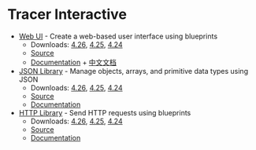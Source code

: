 Tracer Interactive
=============

*  [Web UI](https://tracerinteractive.com/plugins/webui) - Create a web-based user interface using blueprints
	*  Downloads: [4.26](https://github.com/tracerinteractive/UnrealEngine/releases/download/4.26.0/WebUI-4.26.zip), [4.25](https://github.com/tracerinteractive/UnrealEngine/releases/download/4.25.0/WebUI-4.25.zip), [4.24](https://github.com/tracerinteractive/UnrealEngine/releases/download/4.24.0/WebUI-4.24.zip)
	*  [Source](https://github.com/tracerinteractive/UnrealEngine/tree/4.26/Engine/Plugins/Runtime/WebUI)
	*  [Documentation](https://cdn.tracerinteractive.com/webui/documentation.pdf) + [中文文档](https://cdn.tracerinteractive.com/webui/documentation_cn.pdf)
*  [JSON Library](https://tracerinteractive.com/plugins/jsonlibrary) - Manage objects, arrays, and primitive data types using JSON
	*  Downloads: [4.26](https://github.com/tracerinteractive/UnrealEngine/releases/download/4.26.0/JsonLibrary-4.26.zip), [4.25](https://github.com/tracerinteractive/UnrealEngine/releases/download/4.25.0/JsonLibrary-4.25.zip), [4.24](https://github.com/tracerinteractive/UnrealEngine/releases/download/4.24.0/JsonLibrary-4.24.zip)
	*  [Source](https://github.com/tracerinteractive/UnrealEngine/tree/4.26/Engine/Plugins/Messaging/JsonLibrary)
	*  [Documentation](https://cdn.tracerinteractive.com/jsonlibrary/documentation.pdf)
*  [HTTP Library](https://tracerinteractive.com/plugins/httplibrary) - Send HTTP requests using blueprints
	*  Downloads: [4.26](https://github.com/tracerinteractive/UnrealEngine/releases/download/4.26.0/HttpLibrary-4.26.zip), [4.25](https://github.com/tracerinteractive/UnrealEngine/releases/download/4.25.0/HttpLibrary-4.25.zip), [4.24](https://github.com/tracerinteractive/UnrealEngine/releases/download/4.24.0/HttpLibrary-4.24.zip)
	*  [Source](https://github.com/tracerinteractive/UnrealEngine/tree/4.26/Engine/Plugins/Messaging/HttpLibrary)
	*  [Documentation](https://cdn.tracerinteractive.com/httplibrary/documentation.pdf)


